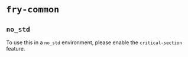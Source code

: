 # `fry-common`

## `no_std`

To use this in a `no_std` environment, please enable the `critical-section` feature.
